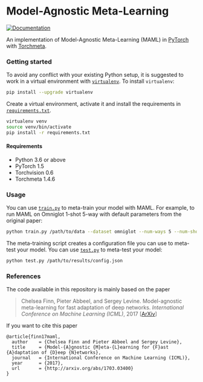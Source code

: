 # Model-Agnostic Meta-Learning
[![Documentation](https://img.shields.io/badge/1.5-PyTorch-EE4C2C)](https://pytorch.org/)

An implementation of Model-Agnostic Meta-Learning (MAML) in [PyTorch](https://pytorch.org/) with [Torchmeta](https://github.com/tristandeleu/pytorch-meta).

### Getting started
To avoid any conflict with your existing Python setup, it is suggested to work in a virtual environment with [`virtualenv`](https://docs.python-guide.org/dev/virtualenvs/). To install `virtualenv`:
```bash
pip install --upgrade virtualenv
```
Create a virtual environment, activate it and install the requirements in [`requirements.txt`](requirements.txt).
```bash
virtualenv venv
source venv/bin/activate
pip install -r requirements.txt
```

#### Requirements
 - Python 3.6 or above
 - PyTorch 1.5
 - Torchvision 0.6
 - Torchmeta 1.4.6

### Usage
You can use [`train.py`](train.py) to meta-train your model with MAML. For example, to run MAML on Omniglot 1-shot 5-way with default parameters from the original paper:
```bash
python train.py /path/to/data --dataset omniglot --num-ways 5 --num-shots 1 --use-cuda --step-size 0.4 --batch-size 32 --num-workers 8 --num-epochs 600 --output-folder /path/to/results
```
The meta-training script creates a configuration file you can use to meta-test your model. You can use [`test.py`](test.py) to meta-test your model:
```bash
python test.py /path/to/results/config.json
```

### References
The code available in this repository is mainly based on the paper
> Chelsea Finn, Pieter Abbeel, and Sergey Levine. Model-agnostic meta-learning for fast adaptation of deep
networks. _International Conference on Machine Learning (ICML)_, 2017 [[ArXiv](https://arxiv.org/abs/1703.03400)]

If you want to cite this paper
```
@article{finn17maml,
  author    = {Chelsea Finn and Pieter Abbeel and Sergey Levine},
  title     = {Model-{A}gnostic {M}eta-{L}earning for {F}ast {A}daptation of {D}eep {N}etworks},
  journal   = {International Conference on Machine Learning (ICML)},
  year      = {2017},
  url       = {http://arxiv.org/abs/1703.03400}
}
```
